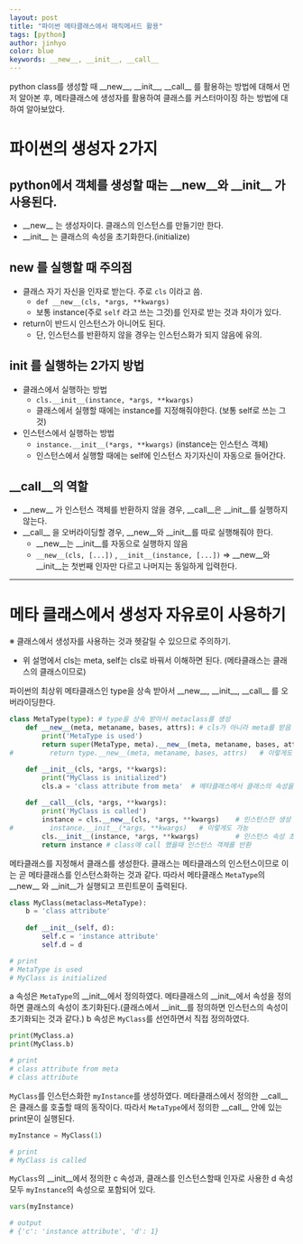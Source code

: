 ```yaml
---
layout: post
title: "파이썬 메타클래스에서 매직메서드 활용"
tags: [python]
author: jinhyo
color: blue
keywords: __new__, __init__, __call__
---
```

python class를 생성할 때 \_\_new__, \_\_init__, \_\_call__ 를 활용하는 방법에 대해서 먼저 알아본 후, 메타클래스에 생성자를 활용하여 클래스를 커스터마이징 하는 방법에 대하여 알아보았다.

# 파이썬의 생성자 2가지

## python에서 객체를 생성할 때는 \_\_new__와 \_\_init__ 가 사용된다.
- \_\_new\_\_ 는 생성자이다.  클래스의 인스턴스를 만들기만 한다.
- \_\_init\_\_ 는 클래스의 속성을 초기화한다.(initialize)

## __new__ 를 실행할 때 주의점
- 클래스 자기 자신을 인자로 받는다. 주로 `cls`  이라고 씀.
    - `def __new__(cls, *args, **kwargs)`
    - 보통 instance(주로  `self` 라고 쓰는 그것)를 인자로 받는 것과 차이가 있다.
- return이 반드시 인스턴스가 아니어도 된다.
    - 단, 인스턴스를 반환하지 않을 경우는 인스턴스화가 되지 않음에 유의.

## __init__ 를 실행하는 2가지 방법
- 클래스에서 실행하는 방법
    - `cls.__init__(instance, *args, **kwargs)`
    - 클래스에서 실행할 때에는 instance를 지정해줘야한다. (보통 self로 쓰는 그것)
- 인스턴스에서 실행하는 방법
    - `instance.__init__(*args, **kwargs)`  (instance는 인스턴스 객체)
    - 인스턴스에서 실행할 때에는 self에 인스턴스 자기자신이 자동으로 들어간다.

## __call__의 역할
- \_\_new__ 가 인스턴스 객체를 반환하지 않을 경우, \_\_call__은 \_\_init__를 실행하지 않는다.
- \_\_call__ 을 오버라이딩할 경우, \_\_new__와 \_\_init__를 따로 실행해줘야 한다.
    - \_\_new__는 \_\_init__를 자동으로 실행하지 않음
    - `__new__(cls, [...])` , `__init__(instance, [...])`  ⇒ \_\_new__와 \_\_init__는 첫번째 인자만 다르고 나머지는 동일하게 입력한다.

---

# 메타 클래스에서 생성자 자유로이 사용하기

※ 클래스에서 생성자를 사용하는 것과 헷갈릴 수 있으므로 주의하기.
- 위 설명에서 cls는 meta, self는 cls로 바꿔서 이해하면 된다. (메타클래스는 클래스의 클래스이므로)


파이썬의 최상위 메타클래스인 type을 상속 받아서  \_\_new__, \_\_init__, \_\_call__ 를 오버라이딩한다.
```python
class MetaType(type): # type을 상속 받아서 metaclass를 생성
    def __new__(meta, metaname, bases, attrs): # cls가 아니라 meta를 받음
        print('MetaType is used')
        return super(MetaType, meta).__new__(meta, metaname, bases, attrs)
#         return type.__new__(meta, metaname, bases, attrs)   # 이렇게도 가능

    def __init__(cls, *args, **kwargs):
        print("MyClass is initialized")
        cls.a = 'class attribute from meta'  # 메타클래스에서 클래스의 속성을 정의 가능
      
    def __call__(cls, *args, **kwargs):
        print('MyClass is called')
        instance = cls.__new__(cls, *args, **kwargs)    # 인스턴스만 생성
#         instance.__init__(*args, **kwargs)   # 이렇게도 가능
        cls.__init__(instance, *args, **kwargs)         # 인스턴스 속성 초기화
        return instance # class에 call 했을때 인스턴스 객체를 반환
```


메타클래스를 지정해서 클래스를 생성한다. 클래스는 메타클래스의 인스턴스이므로 이는 곧 메타클래스를 인스턴스화하는 것과 같다. 따라서 메타클래스 `MetaType`의 \_\_new__ 와 \_\_init__가 실행되고 프린트문이 출력된다.
```python
class MyClass(metaclass=MetaType):
    b = 'class attribute'
    
    def __init__(self, d):
        self.c = 'instance attribute'
        self.d = d

# print
# MetaType is used
# MyClass is initialized
```

a 속성은 `MetaType`의 \_\_init__에서 정의하였다. 메타클래스의 \_\_init__에서 속성을 정의하면 클래스의 속성이 초기화된다.(클래스에서 \_\_init__를 정의하면 인스턴스의 속성이 초기화되는 것과 같다.) b 속성은 `MyClass`를 선언하면서 직접 정의하였다. 
```python
print(MyClass.a)
print(MyClass.b)

# print
# class attribute from meta
# class attribute
```

`MyClass`를 인스턴스화한 `myInstance`를 생성하였다. 메타클래스에서 정의한 \_\_call__은 클래스를 호출할 때의 동작이다. 따라서 `MetaType`에서 정의한 \_\_call__ 안에 있는 print문이 실행된다.
```python
myInstance = MyClass(1)

# print
# MyClass is called
```

`MyClass`의 \_\_init__에서 정의한 c 속성과, 클래스를 인스턴스할때 인자로 사용한 d 속성 모두 `myInstance`의 속성으로 포함되어 있다.
```python
vars(myInstance)

# output
# {'c': 'instance attribute', 'd': 1}
```

